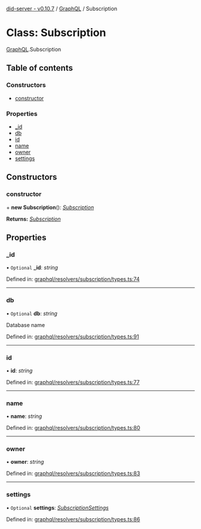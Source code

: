 [did-server - v0.10.7](../README.md) / [GraphQL](../modules/graphql.md) / Subscription

# Class: Subscription

[GraphQL](../modules/graphql.md).Subscription

## Table of contents

### Constructors

- [constructor](graphql.subscription.md#constructor)

### Properties

- [\_id](graphql.subscription.md#_id)
- [db](graphql.subscription.md#db)
- [id](graphql.subscription.md#id)
- [name](graphql.subscription.md#name)
- [owner](graphql.subscription.md#owner)
- [settings](graphql.subscription.md#settings)

## Constructors

### constructor

\+ **new Subscription**(): [*Subscription*](graphql.subscription.md)

**Returns:** [*Subscription*](graphql.subscription.md)

## Properties

### \_id

• `Optional` **\_id**: *string*

Defined in: [graphql/resolvers/subscription/types.ts:74](https://github.com/Puzzlepart/did/blob/dev/server/graphql/resolvers/subscription/types.ts#L74)

___

### db

• `Optional` **db**: *string*

Database name

Defined in: [graphql/resolvers/subscription/types.ts:91](https://github.com/Puzzlepart/did/blob/dev/server/graphql/resolvers/subscription/types.ts#L91)

___

### id

• **id**: *string*

Defined in: [graphql/resolvers/subscription/types.ts:77](https://github.com/Puzzlepart/did/blob/dev/server/graphql/resolvers/subscription/types.ts#L77)

___

### name

• **name**: *string*

Defined in: [graphql/resolvers/subscription/types.ts:80](https://github.com/Puzzlepart/did/blob/dev/server/graphql/resolvers/subscription/types.ts#L80)

___

### owner

• **owner**: *string*

Defined in: [graphql/resolvers/subscription/types.ts:83](https://github.com/Puzzlepart/did/blob/dev/server/graphql/resolvers/subscription/types.ts#L83)

___

### settings

• `Optional` **settings**: [*SubscriptionSettings*](graphql.subscriptionsettings.md)

Defined in: [graphql/resolvers/subscription/types.ts:86](https://github.com/Puzzlepart/did/blob/dev/server/graphql/resolvers/subscription/types.ts#L86)
